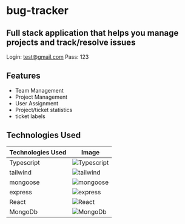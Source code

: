 # bug-tracker

## Full stack application that helps you manage projects and track/resolve issues

Login: test@gmail.com
Pass: 123

## Features

- Team Management
- Project Management
- User Assignment
- Project/ticket statistics
- ticket labels

## Technologies Used
| Technologies Used | Image |
| --- | --- |
| Typescript | ![Typescript](https://upload.wikimedia.org/wikipedia/commons/thumb/f/f5/Typescript.svg/128px-Typescript.svg.png) |
| tailwind | ![tailwind](https://upload.wikimedia.org/wikipedia/commons/thumb/9/95/Tailwind_CSS_logo.svg/400px-Tailwind_CSS_logo.svg.png) |
| mongoose | ![mongoose](https://upload.wikimedia.org/wikipedia/commons/thumb/c/c8/Mongoose_Web_Server.svg/240px-Mongoose_Web_Server.svg.png) |
| express | ![express](https://upload.wikimedia.org/wikipedia/commons/thumb/d/d9/Node.js_logo.svg/120px-Node.js_logo.svg.png) |
| React | ![React](https://upload.wikimedia.org/wikipedia/commons/thumb/a/a7/React-icon.svg/120px-React-icon.svg.png) |
| MongoDb | ![MongoDb](https://upload.wikimedia.org/wikipedia/commons/thumb/f/f9/Antu_mongodb.svg/120px-Antu_mongodb.svg.png) |

  
